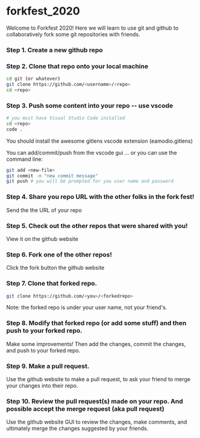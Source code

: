 # forkfest_2020

Welcome to Forkfest 2020! Here we will learn to use git and github to collaboratively fork some git repositories with friends.

### Step 1. Create a new github repo

### Step 2. Clone that repo onto your local machine

```bash
cd git (or whatever)
git clone https://github.com/<username>/<repo>
cd <repo>
```

### Step 3. Push some content into your repo -- use vscode

```bash
# you must have Visual Studio Code installed
cd <repo>
code .
```

You should install the awesome gitlens vscode extension (eamodio.gitlens)

You can add/commit/push from the vscode gui ... or you can use the command line:

```bash
git add <new-file>
git commit -m "new commit message"
git push # you will be prompted for you user name and password
```

### Step 4. Share you repo URL with the other folks in the fork fest!

Send the the URL of your repo

### Step 5. Check out the other repos that were shared with you!

View it on the github website

### Step 6. Fork one of the other repos!

Click the fork button the github website

### Step 7. Clone that forked repo.

```bash
git clone https://github.com/<you>/<forkedrepo>
```

Note: the forked repo is under your user name, not your friend's.

### Step 8. Modify that forked repo (or add some stuff) and then push to your forked repo.

Make some improvements! Then add the changes, commit the changes, and push to your forked repo.

### Step 9. Make a pull request.

Use the github website to make a pull request, to ask your friend to merge your changes into their repo.

### Step 10. Review the pull request(s) made on your repo. And possible accept the merge request (aka pull request)

Use the github website GUI to review the changes, make comments, and ultimately merge the changes suggested by your friends.





